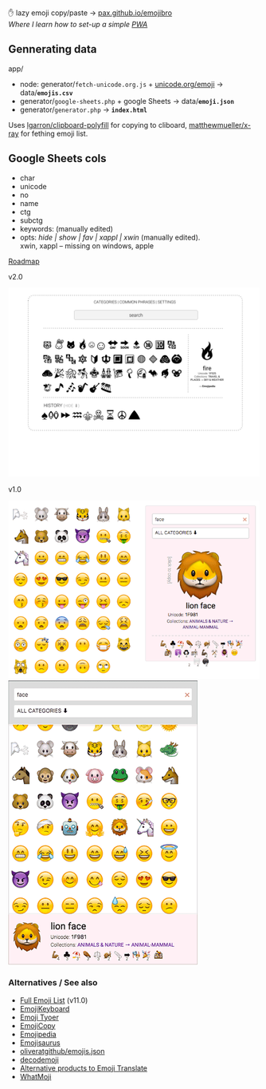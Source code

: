  ✋ lazy emoji copy/paste → [pax.github.io/emojibro](https://pax.github.io/emojibro/)
 <br/> _Where I learn how to set-up a simple [PWA](https://notes.pinboard.in/u:pax/notes/81ded6e4a4013ca0ab4c)_


Gennerating data
---

app/

- node: generator/`fetch-unicode.org.js` + [unicode.org/emoji](https://unicode.org/emoji/charts/full-emoji-list.html) → data/**`emojis.csv`**
- generator/`google-sheets.php` +  google Sheets → data/**`emoji.json`**
- generator/`generator.php` → **`index.html`**

Uses [lgarron/clipboard-polyfill](https://github.com/lgarron/clipboard-polyfill) for copying to cliboard, [matthewmueller/x-ray](https://github.com/matthewmueller/x-ray/) for fething emoji list.

Google Sheets cols
---

- char
- unicode
- no
- name
- ctg
- subctg
- keywords: (manually edited)
- opts: *hide | show | fav | xappl | xwin* (manually edited). 
    <br/>xwin, xappl – missing on windows, apple

[Roadmap](https://github.com/pax/emojibro/projects/2)

v2.0

![mick-up](assets/emoji-clipboard-mock-up.svg)

v1.0

![screenshot: desktop](assets/screenshot-desktop.png)
![screenshot: mobile](assets/screenshot-mobile.png)

### Alternatives / See also
- [Full Emoji List](https://unicode.org/emoji/charts/full-emoji-list.html) (v11.0)
- [EmojiKeyboard](https://emojikeyboard.io/)
- [Emoji Tyoer](https://emojityper.com/)
- [EmojiCopy](https://www.emojicopy.com/)
- [Emojipedia](https://emojipedia.org/)
- [Emojisaurus](https://emojisaurus.com/)
- [oliveratgithub/emojis.json](https://gist.github.com/oliveratgithub/0bf11a9aff0d6da7b46f1490f86a71eb)
- [decodemoji](http://decodemoji.com/)
- [Alternative products to Emoji Translate](https://www.producthunt.com/alternatives/emoji-translate)
- [WhatMoji](http://whatmoji.com/)

